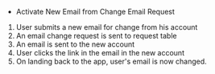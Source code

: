 - Activate New Email from Change Email Request
1. User submits a new email for change from his account
2. An email change request is sent to request table
3. An email is sent to the new account
4. User clicks the link in the email in the new account
5. On landing back to the app, user's email is now changed.